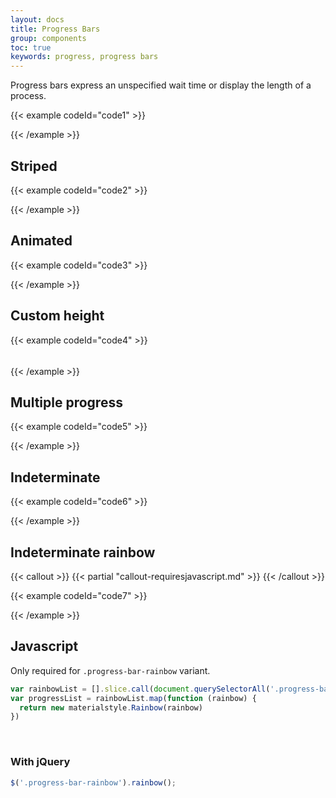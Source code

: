 ```yaml
---
layout: docs
title: Progress Bars
group: components
toc: true
keywords: progress, progress bars
---
```


<p class="fs-4 ms-0 mb-4 text-secondary">
  Progress bars express an unspecified wait time or display the length of a process.
</p>

{{< example codeId="code1" >}}

<div class="progress">
  <div class="progress-bar bg-danger" role="progressbar" style="width: 75%" aria-valuenow="75" aria-valuemin="0" aria-valuemax="100"></div>
</div>

{{< /example >}}

## Striped
{{< example codeId="code2" >}}

<div class="progress">
  <div class="progress-bar progress-bar-striped bg-danger" role="progressbar" style="width: 75%" aria-valuenow="75" aria-valuemin="0" aria-valuemax="100"></div>
</div>

{{< /example >}}

## Animated
{{< example codeId="code3" >}}

<div class="progress">
  <div class="progress-bar progress-bar-striped progress-bar-animated bg-danger" role="progressbar" style="width: 75%" aria-valuenow="75" aria-valuemin="0" aria-valuemax="100"></div>
</div>

{{< /example >}}

## Custom height
{{< example codeId="code4" >}}

<div class="progress" style="height: 5px;">
  <div class="progress-bar bg-danger" role="progressbar" style="width: 75%; height: 5px;" aria-valuenow="75" aria-valuemin="0" aria-valuemax="100"></div>
</div>

{{< /example >}}

## Multiple progress
{{< example codeId="code5" >}}

<div class="progress">
  <div class="progress-bar bg-primary" role="progressbar" style="width: 15%" aria-valuenow="15" aria-valuemin="0" aria-valuemax="100"></div>
  <div class="progress-bar bg-danger" role="progressbar" style="width: 30%" aria-valuenow="30" aria-valuemin="0" aria-valuemax="100"></div>
  <div class="progress-bar bg-info" role="progressbar" style="width: 20%" aria-valuenow="20" aria-valuemin="0" aria-valuemax="100"></div>
</div>

{{< /example >}}

## Indeterminate
{{< example codeId="code6" >}}

<div class="progress">
  <div class="progress-bar bg-danger progress-bar-indeterminate"></div>
</div>

{{< /example >}}

## Indeterminate rainbow

{{< callout >}}
{{< partial "callout-requiresjavascript.md" >}}
{{< /callout >}}

{{< example codeId="code7" >}}

<div class="progress">
  <div class="progress-bar progress-bar-rainbow">
    <div class="color-bar bg-danger"></div>
    <div class="color-bar bg-success"></div>
    <div class="color-bar bg-warning"></div>
    <div class="color-bar bg-primary"></div>
  </div>
</div>

{{< /example >}}

## Javascript
Only required for ```.progress-bar-rainbow``` variant.
```javascript
var rainbowList = [].slice.call(document.querySelectorAll('.progress-bar-rainbow'))
var progressList = rainbowList.map(function (rainbow) {
  return new materialstyle.Rainbow(rainbow)
})
```

<br>

### With jQuery
```javascript
$('.progress-bar-rainbow').rainbow();
```
